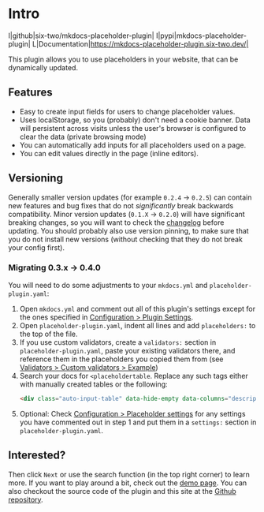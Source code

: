 # Intro

I|github|six-two/mkdocs-placeholder-plugin|
I|pypi|mkdocs-placeholder-plugin|
L|Documentation|https://mkdocs-placeholder-plugin.six-two.dev/|

This plugin allows you to use placeholders in your website, that can be dynamically updated.

## Features

- Easy to create input fields for users to change placeholder values.
- Uses localStorage, so you (probably) don't need a cookie banner. Data will persistent across visits unless the user's browser is configured to clear the data (private browsing mode)
- You can automatically add inputs for all placeholders used on a page.
- You can edit values directly in the page (inline editors).


## Versioning

Generally smaller version updates (for example `0.2.4` -> `0.2.5`) can contain new features and bug fixes that do not *significantly* break backwards compatibility.
Minor version updates (`0.1.X` -> `0.2.0`) will have significant breaking changes, so you will want to check the [changelog](https://github.com/six-two/mkdocs-placeholder-plugin#notable-changes) before updating.
You should probably also use version pinning, to make sure that you do not install new versions (without checking that they do not break your config first).

### Migrating 0.3.x -> 0.4.0

You will need to do some adjustments to your `mkdocs.yml` and `placeholder-plugin.yaml`:

1. Open `mkdocs.yml` and comment out all of this plugin's settings except for the ones specified in [Configuration > Plugin Settings](./configuration.md#plugin-settings).
2. Open `placeholder-plugin.yaml`, indent all lines and add `placeholders:` to the top of the file.
3. If you use custom validators, create a `validators:` section in `placeholder-plugin.yaml`, paste your existing validators there, and reference them in the placeholders you copied them from (see [Validators > Custom validators > Example](./validators.md#example_1))
4. Search your docs for `<placeholdertable`.
    Replace any such tags either with manually created tables or the following:
    ```html
    <div class="auto-input-table" data-hide-empty data-columns="description-or-name,input"></div>
    ```
5. Optional: Check [Configuration > Placeholder settings](./configuration.md#placeholder-settings) for any settings you have commented out in step 1 and put them in a `settings:` section in `placeholder-plugin.yaml`.

## Interested?

Then click `Next` or use the search function (in the top right corner) to learn more.
If you want to play around a bit, check out the [demo page](demo.md).
You can also checkout the source code of the plugin and this site at the [Github repository](https://github.com/six-two/mkdocs-placeholder-plugin).
